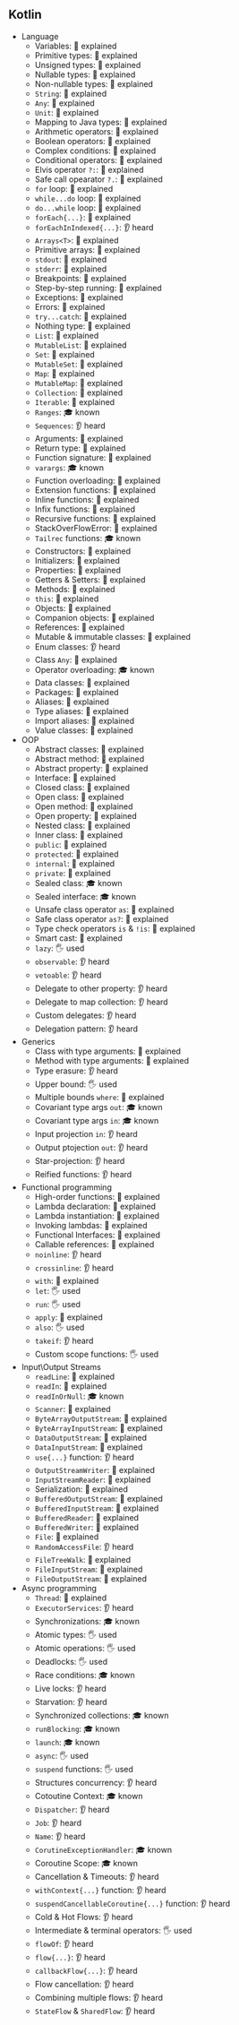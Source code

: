 ## Kotlin

- Language
  - Variables: 🙋 explained
  - Primitive types: 🙋 explained
  - Unsigned types: 🙋 explained
  - Nullable types: 🙋 explained
  - Non-nullable types: 🙋 explained
  - `String`: 🙋 explained
  - `Any`: 🙋 explained
  - `Unit`: 🙋 explained
  - Mapping to Java types: 🙋 explained
  - Arithmetic operators: 🙋 explained
  - Boolean operators: 🙋 explained
  - Complex conditions: 🙋 explained
  - Conditional operators: 🙋 explained
  - Elvis operator `?:`: 🙋 explained
  - Safe call opearator `?.`: 🙋 explained
  - `for` loop: 🙋 explained
  - `while...do` loop: 🙋 explained
  - `do...while` loop: 🙋 explained
  - `forEach{...}`: 🙋 explained
  - `forEachInIndexed{...}`: 👂 heard
  - `Arrays<T>`: 🙋 explained
  - Primitive arrays: 🙋 explained
  - `stdout`: 🙋 explained
  - `stderr`: 🙋 explained
  - Breakpoints: 🙋 explained
  - Step-by-step running: 🙋 explained
  - Exceptions: 🙋 explained
  - Errors: 🙋 explained
  - `try...catch`: 🙋 explained
  - Nothing type: 🙋 explained
  - `List`: 🙋 explained
  - `MutableList`: 🙋 explained
  - `Set`: 🙋 explained
  - `MutableSet`: 🙋 explained
  - `Map`: 🙋 explained
  - `MutableMap`: 🙋 explained
  - `Collection`: 🙋 explained
  - `Iterable`: 🙋 explained
  - `Ranges`: 🎓 known
  - `Sequences`: 👂 heard
  - Arguments: 🙋 explained
  - Return type: 🙋 explained
  - Function signature: 🙋 explained
  - `varargs`: 🎓 known
  - Function overloading: 🙋 explained
  - Extension functions: 🙋 explained
  - Inline functions: 🙋 explained
  - Infix functions: 🙋 explained
  - Recursive functions: 🙋 explained
  - StackOverFlowError: 🙋 explained
  - `Tailrec` functions: 🎓 known
  - Constructors: 🙋 explained
  - Initializers: 🙋 explained
  - Properties: 🙋 explained
  - Getters & Setters: 🙋 explained
  - Methods: 🙋 explained
  - `this`: 🙋 explained
  - Objects: 🙋 explained
  - Companion objects: 🙋 explained
  - References: 🙋 explained
  - Mutable & immutable classes: 🙋 explained
  - Enum classes: 👂 heard
  - Class `Any`: 🙋 explained
  - Operator overloading: 🎓 known
  - Data classes: 🙋 explained
  - Packages: 🙋 explained
  - Aliases: 🙋 explained
  - Type aliases: 🙋 explained
  - Import aliases: 🙋 explained
  - Value classes: 🙋 explained
- OOP
  - Abstract classes: 🙋 explained
  - Abstract method: 🙋 explained
  - Abstract property: 🙋 explained
  - Interface: 🙋 explained
  - Closed class: 🙋 explained
  - Open class: 🙋 explained
  - Open method: 🙋 explained
  - Open property: 🙋 explained
  - Nested class: 🙋 explained
  - Inner class: 🙋 explained
  - `public`: 🙋 explained
  - `protected`: 🙋 explained
  - `internal`: 🙋 explained
  - `private`: 🙋 explained
  - Sealed class: 🎓 known
  - Sealed interface: 🎓 known
  - Unsafe class operator `as`: 🙋 explained
  - Safe class operator `as?`: 🙋 explained
  - Type check operators `is` & `!is`: 🙋 explained
  - Smart cast: 🙋 explained
  - `lazy`: 🖐️ used
  - `observable`: 👂 heard
  - `vetoable`: 👂 heard
  - Delegate to other property: 👂 heard
  - Delegate to map collection: 👂 heard
  - Custom delegates: 👂 heard
  - Delegation pattern: 👂 heard
- Generics
  - Class with type arguments: 🙋 explained
  - Method with type arguments: 🙋 explained
  - Type erasure: 👂 heard
  - Upper bound: 🖐️ used
  - Multiple bounds `where`: 🙋 explained
  - Covariant type args `out`: 🎓 known
  - Covariant type args `in`: 🎓 known
  - Input projection `in`: 👂 heard
  - Output ptojection `out`: 👂 heard
  - Star-projection: 👂 heard
  - Reified functions: 👂 heard
- Functional programming
  - High-order functions: 🙋 explained
  - Lambda declaration: 🙋 explained
  - Lambda instantiation: 🙋 explained
  - Invoking lambdas: 🙋 explained
  - Functional Interfaces: 🙋 explained
  - Callable references: 🙋 explained
  - `noinline`: 👂 heard
  - `crossinline`: 👂 heard
  - `with`: 🙋 explained
  - `let`: 🖐️ used
  - `run`: 🖐️ used
  - `apply`: 🙋 explained
  - `also`: 🖐️ used
  - `takeif`: 👂 heard
  - Custom scope functions: 🖐️ used
- Input\Output Streams
  - `readLine`: 🙋 explained
  - `readIn`: 🙋 explained
  - `readInOrNull`: 🎓 known
  - `Scanner`: 🙋 explained
  - `ByteArrayOutputStream`: 🙋 explained
  - `ByteArrayInputStream`: 🙋 explained
  - `DataOutputStream`: 🙋 explained
  - `DataInputStream`: 🙋 explained
  - `use{...}` function: 👂 heard
  - `OutputStreamWriter`: 🙋 explained
  - `InputStreamReader`: 🙋 explained
  - Serialization: 🙋 explained
  - `BufferedOutputStream`: 🙋 explained
  - `BufferedInputStream`: 🙋 explained
  - `BufferedReader`: 🙋 explained
  - `BufferedWriter`: 🙋 explained
  - `File`: 🙋 explained
  - `RandomAccessFile`: 👂 heard
  - `FileTreeWalk`: 🙋 explained
  - `FileInputStream`: 🙋 explained
  - `FileOutputStream`: 🙋 explained
- Async programming
  - `Thread`: 🙋 explained
  - `ExecutorServices`: 👂 heard
  - Synchronizations: 🎓 known
  - Atomic types: 🖐️ used
  - Atomic operations: 🖐️ used
  - Deadlocks: 🖐️ used
  - Race conditions: 🎓 known
  - Live locks: 👂 heard
  - Starvation: 👂 heard
  - Synchronized collections: 🎓 known
  - `runBlocking`: 🎓 known
  - `launch`: 🎓 known
  - `async`: 🖐️ used
  - `suspend` functions: 🖐️ used
  - Structures concurrency: 👂 heard
  - Cotoutine Context: 🎓 known
  - `Dispatcher`: 👂 heard
  - `Job`: 👂 heard
  - `Name`: 👂 heard
  - `CorutineExceptionHandler`: 🎓 known
  - Coroutine Scope: 🎓 known
  - Cancellation & Timeouts: 👂 heard
  - `withContext{...}` function: 👂 heard
  - `suspendCancellableCoroutine{...}` function: 👂 heard
  - Cold & Hot Flows: 👂 heard
  - Intermediate & terminal operators: 🖐️ used
  - `flowOf`: 👂 heard
  - `flow{...}`: 👂 heard
  - `callbackFlow{...}`: 👂 heard
  - Flow cancellation: 👂 heard
  - Combining multiple flows: 👂 heard
  - `StateFlow` & `SharedFlow`: 👂 heard
